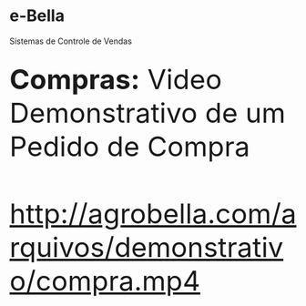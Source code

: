 # e-Bella
 Sistemas de Controle de Vendas
 
 ##

<font size="9px">
<b>Compras:</b> Video Demonstrativo de um Pedido de Compra
<br><br>
<a href="http://agrobella.com/arquivos/demonstrativo/compra.mp4" target="_blank">http://agrobella.com/arquivos/demonstrativo/compra.mp4</a>
<br>
</font> 
